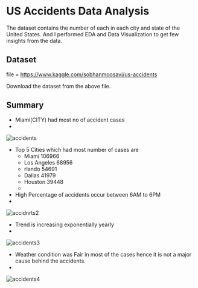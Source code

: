 
# US Accidents Data Analysis

The dataset contains the number of each in each city and state of the United States. And I performed EDA and Data Visualization to get few insights from the data.

## Dataset

file = https://www.kaggle.com/sobhanmoosavi/us-accidents

Download the dataset from the above file.
## Summary

* Miami(CITY) had most no of accident cases
* 
![accidents](https://user-images.githubusercontent.com/94665209/189036651-b26ebb0d-f7c0-4e5a-bb56-c29824beb86c.PNG)

* Top 5 Cities which had most number of cases are
    - Miami 106966
    - Los Angeles 68956
    - rlando 54691
    - Dallas 41979
    - Houston 39448
    - 
* High Percentage of accidents occur between 6AM to 6PM
* 
![accidnrts2](https://user-images.githubusercontent.com/94665209/189036741-dcc828ea-40f1-482c-9412-52e19ba83980.PNG)

* Trend is increasing exponentially yearly
* 
![accidents3](https://user-images.githubusercontent.com/94665209/189036801-0c38681f-2f73-465a-b12c-a61e081a421c.PNG)

* Weather condition was Fair in most of the cases hence it is not a major cause behind the accidents.
* 
![accidents4](https://user-images.githubusercontent.com/94665209/189036871-e32a0d1b-0fb9-4d68-ab3f-53552a250c00.PNG)


